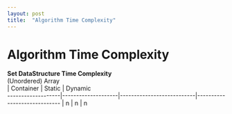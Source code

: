 ```yaml
---
layout: post
title:  "Algorithm Time Complexity"
---
```


# Algorithm Time Complexity 

**Set DataStructure Time Complexity** <br/>
(Unordered) Array <br/>
                   | Container          | Static                    | Dynamic                                             
-------------------|--------------------|---------------------------|-----------------------------
                   | n                  | n                           | n
  
